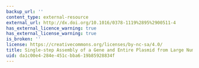 ```yaml
---
backup_url: ''
content_type: external-resource
external_url: http://dx.doi.org/10.1016/0378-1119%2895%2900511-4
has_external_licence_warning: true
has_external_license_warning: true
is_broken: ''
license: https://creativecommons.org/licenses/by-nc-sa/4.0/
title: Single-step Assembly of a Gene and Entire Plasmid from Large Numbers of Oligodeoxyribonucleotides
uid: da1c00e4-284e-451c-bba6-19b85928834f
---
```

